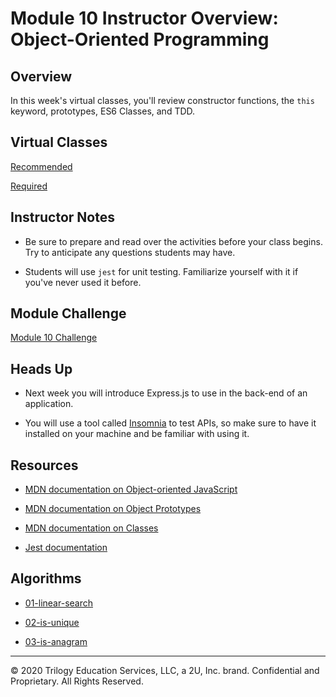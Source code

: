 # Module 10 Instructor Overview: Object-Oriented Programming

## Overview

In this week's virtual classes, you'll review constructor functions, the `this` keyword, prototypes, ES6 Classes, and TDD.

## Virtual Classes

[Recommended](./10.1-RECOMMENDED.md)

[Required](./10.2-REQUIRED.md)

## Instructor Notes

* Be sure to prepare and read over the activities before your class begins. Try to anticipate any questions students may have.

* Students will use `jest` for unit testing. Familiarize yourself with it if you've never used it before.

## Module Challenge

[Module 10 Challenge](../../01-Class-Content/10-OOP/02-Challenge)

## Heads Up

* Next week you will introduce Express.js to use in the back-end of an application. 

* You will use a tool called [Insomnia](https://insomnia.rest/) to test APIs, so make sure to have it installed on your machine and be familiar with using it. 

## Resources

* [MDN documentation on Object-oriented JavaScript](https://developer.mozilla.org/en-US/docs/Learn/JavaScript/Objects/Object-oriented_JS)

* [MDN documentation on Object Prototypes](https://developer.mozilla.org/en-US/docs/Learn/JavaScript/Objects/Object_prototypes)

* [MDN documentation on Classes](https://developer.mozilla.org/en-US/docs/Web/JavaScript/Reference/Classes)

* [Jest documentation](https://jestjs.io/docs/en/using-matchers)

## Algorithms

* [01-linear-search](../../01-Class-Content/10-OOP/03-Algorithms/01-linear-search)

* [02-is-unique](../../01-Class-Content/10-OOP/03-Algorithms/02-is-unique)

* [03-is-anagram](../../01-Class-Content/10-OOP/03-Algorithms/03-is-anagram)

---
© 2020 Trilogy Education Services, LLC, a 2U, Inc. brand. Confidential and Proprietary. All Rights Reserved.